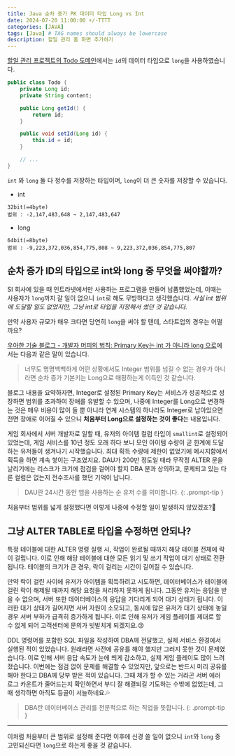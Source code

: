 ```yaml
---
title: Java 순차 증가 PK 데이터 타입 Long vs Int
date: 2024-07-20 11:00:00 +/-TTTT
categories: [JAVA]
tags: [Java] # TAG names should always be lowercase
description: 할일 관리 홈 화면 추가하기
---
```


[할일 관리 프로젝트의 Todo 도메인](/_site/posts/springboot-todo2/index.html#도메인)에서는 `id`의 데이터 타입으로 `long`을 사용하였습니다.
```java
public class Todo {
    private Long id;
    private String content;

    public Long getId() {
        return id;
    }

    public void setId(Long id) {
        this.id = id;
    }

    // ...
}
```

`int` 와 `long` 둘 다 정수를 저장하는 타입이며, `long`이 더 큰 숫자를 저장할 수 있습니다.

- int
```
32bit(=4byte)
범위 : -2,147,483,648 ~ 2,147,483,647
```

- long
```
64bit(=8byte)
범위 : -9,223,372,036,854,775,808 ~ 9,223,372,036,854,775,807
```

## 순차 증가 ID의 타입으로 int와 long 중 무엇을 써야할까?

SI 회사에 있을 때 인트라넷에서만 사용하는 프로그램을 만들어 납품했었는데, 이때는 사용자가 `long`까지 갈 일이 없으니 `int`로 해도 무방하다고 생각했습니다. _사실 int 범위에 도달할 일도 없었지만, 그냥 int로 타입을 지정해서 썼던 것 같습니다._

만약 사용자 규모가 매우 크다면 당연히 `long`을 써야 할 텐데, 스타트업의 경우는 어떨까요?

[우아한 기술 블로그 - 개발자 머피의 법칙: Primary Key는 int 가 아니라 long 으로](https://techblog.woowahan.com/2645/)에서는 다음과 같은 말이 있습니다.
> 너무도 명명백백하게 어떤 상황에서도 Integer 범위를 넘길 수 없는 경우가 아니라면 순차 증가 기본키는 Long으로 매핑하는게 이득인 것 같습니다.  

블로그 내용을 요약하자면, Integer로 설정된 Primary Key는 서비스가 성공적으로 성장하면 범위를 초과하여 장애를 유발할 수 있으며, 나중에 Integer를 Long으로 변경하는 것은 매우 비용이 많이 들 뿐 아니라 연계 시스템의 하나라도 Integer로 남아있으면 전면 장애로 이어질 수 있으니 **처음부터 Long으로 설정하는 것이 좋다**는 내용입니다.

게임 회사에서 서버 개발자로 일할 때, 유저의 아이템 컬럼 타입이 `smallint`로 설정되어 있었는데, 게임 서비스를 10년 정도 오래 하다 보니 모인 아이템 수량이 곧 한계에 도달하는 유저들이 생겨나기 시작했습니다. 최대 획득 수량에 제한이 없었기에 메시지함에서 획득을 하면 계속 쌓이는 구조였지요. 
DAU가 200만 정도일 때라 무작정 ALTER 문을 날리기에는 리스크가 크기에 점검을 걸어야 할지 DBA 분과 상의하고, 문제되고 있는 다른 컬럼은 없는지 전수조사를 했던 기억이 납니다. 
> DAU란 24시간 동안 앱을 사용하는 순 유저 수를 의미합니다.
{: .prompt-tip }

처음부터 범위를 넓게 설정했다면 이렇게 나중에 수정할 일이 발생하지 않았겠죠?🥲

## 그냥 ALTER TABLE로 타입을 수정하면 안되나?
특정 테이블에 대한 ALTER 명령 실행 시, 작업이 완료될 때까지 해당 테이블 전체에 락이 걸립니다. 이로 인해 해당 테이블에 대한 모든 읽기 및 쓰기 작업이 대기 상태로 전환됩니다. 테이블의 크기가 큰 경우, 락이 걸리는 시간이 길어질 수 있습니다.

만약 락이 걸린 사이에 유저가 아이템을 획득하려고 시도하면, 데이터베이스가 테이블에 걸린 락이 해제될 때까지 해당 요청을 처리하지 못하게 됩니다. 그동안 유저는 응답을 받을 수 없으며, 서버 또한 데이터베이스의 응답을 기다리게 되어 대기 상태가 됩니다.
이러한 대기 상태가 길어지면 서버 자원이 소모되고, 동시에 많은 유저가 대기 상태에 놓일 경우 서버 부하가 급격히 증가하게 됩니다. 이로 인해 유저가 게임 플레이를 제대로 할 수 없게 되어 고객센터에 문의가 빗발치게 되겠지요.😢

DDL 명령어를 포함한 SQL 파일을 작성하여 DBA께 전달했고, 실제 서비스 환경에서 실행된 적이 있었습니다. 원래라면 사전에 공유를 해야 했지만 그러지 못한 것이 문제였습니다. 이로 인해 서버 응답 속도가 눈에 띄게 감소하고, 실제 게임 플레이도 많이 느려졌습니다. 이번에는 점검 없이 문제를 해결할 수 있었지만, 앞으로는 반드시 미리 공유를 해야 한다고 DBA께 당부 받은 적이 있습니다.
그때 제가 할 수 있는 거라곤 서버 에러 로그 카운트가 줄어드는지 확인하면서 부디 잘 해결되길 기도하는 수밖에 없었는데, 그때 생각하면 아직도 등골이 서늘하네요.💦

> DBA란 데이터베이스 관리를 전문적으로 하는 직업을 뜻합니다.
{: .prompt-tip }
---

이처럼 처음부터 큰 범위로 설정해 준다면 이후에 신경 쓸 일이 없으니 `int`와 `long` 중 고민되신다면 `long`으로 하는게 좋을 것 같습니다.
